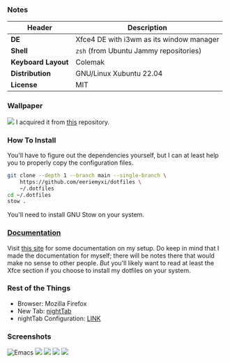 ### Notes
| Header              | Description                              |
|---------------------|------------------------------------------|
| **DE**              | Xfce4 DE with i3wm as its window manager |
| **Shell**           | `zsh` (from Ubuntu Jammy repositories)   |
| **Keyboard Layout** | Colemak                                  |
| **Distribution**    | GNU/Linux Xubuntu 22.04                  |
| **License**         | MIT                                      |

### Wallpaper
![](https://gruvbox-wallpapers.pages.dev/wallpapers/anime/wall.jpg)
I acquired it from [this](https://github.com/AngelJumbo/gruvbox-wallpapers)
repository.

### How To Install
You'll have to figure out the dependencies yourself, but I can at least help you 
to properly copy the configuration files.
```bash
git clone --depth 1 --branch main --single-branch \
    https://github.com/eeriemyxi/dotfiles \ 
    ~/.dotfiles
cd ~/.dotfiles
stow .
```
You'll need to install GNU Stow on your system.

### [Documentation](https://myxi-dotfiles.pages.dev/)
Visit [this site](https://myxi-dotfiles.pages.dev/) for some documentation on my
setup. Do keep in mind that I made the documentation for myself; there will be
notes there that would make no sense to other people. _But_ you'll likely want to
read at least the Xfce section if you choose to install my dotfiles on your system.

### Rest of the Things
- Browser: Mozilla Firefox
- New Tab: [nightTab](https://addons.mozilla.org/de/firefox/addon/nighttab/ "nightTab")
- nightTab Configuration: [LINK](https://files.catbox.moe/ar4ua6.json)

### Screenshots
![Emacs](https://files.catbox.moe/xv5f1k.png "Emacs")
![](https://i.imgur.com/ZZaCYsg.png) ![](https://i.imgur.com/rfG5SGD.png)
![](https://files.catbox.moe/uzmv9a.png) ![](https://i.imgur.com/MNqu3J8.png)
